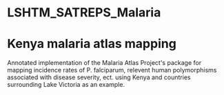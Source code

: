 # LSHTM_SATREPS_Malaria

# Kenya malaria atlas mapping
Annotated implementation of the Malaria Atlas Project's package for mapping incidence rates of P. falciparum, relevent human polymorphisms associated with disease severity, ect. using Kenya and countries surrounding Lake Victoria as an example.
